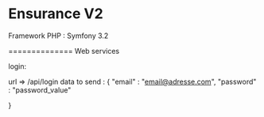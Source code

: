 Ensurance V2
=========================
Framework PHP : Symfony 3.2


==============
Web services

login:

url => /api/login
data to send :
{
	"email" : "email@adresse.com",
	"password" : "password_value"
	
}